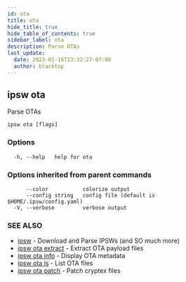 ```yaml
---
id: ota
title: ota
hide_title: true
hide_table_of_contents: true
sidebar_label: ota
description: Parse OTAs
last_update:
  date: 2023-01-16T23:32:27-07:00
  author: blacktop
---
```

## ipsw ota

Parse OTAs

```
ipsw ota [flags]
```

### Options

```
  -h, --help   help for ota
```

### Options inherited from parent commands

```
      --color           colorize output
      --config string   config file (default is $HOME/.ipsw/config.yaml)
  -V, --verbose         verbose output
```

### SEE ALSO

* [ipsw](/docs/cli/ipsw)	 - Download and Parse IPSWs (and SO much more)
* [ipsw ota extract](/docs/cli/ipsw/ota/extract)	 - Extract OTA payload files
* [ipsw ota info](/docs/cli/ipsw/ota/info)	 - Display OTA metadata
* [ipsw ota ls](/docs/cli/ipsw/ota/ls)	 - List OTA files
* [ipsw ota patch](/docs/cli/ipsw/ota/patch)	 - Patch cryptex files

